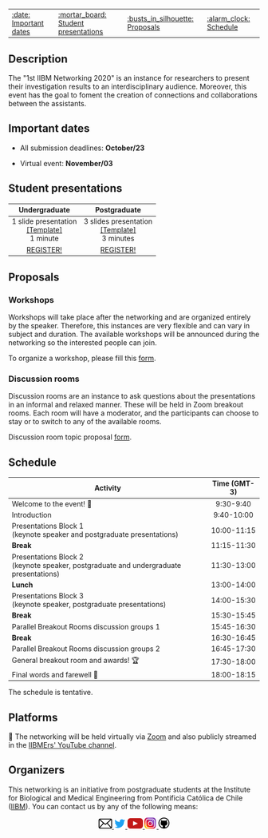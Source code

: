 <center>
<table>
<tr>
  <td><a href="#important-dates">:date: Important dates</a></td>
  <td><a href="#student-presentations">:mortar_board: Student presentations</a></td>
  <td><a href="#proposals">:busts_in_silhouette: Proposals</a></td>
  <td><a href="#schedule">:alarm_clock: Schedule</a></td>
</tr>
</table>
</center>

## Description

The "1st IIBM Networking 2020" is an instance for researchers to present their investigation results to an interdisciplinary audience. Moreover, this event has the goal to foment the creation of connections and collaborations between the assistants. 

## Important dates

 - All submission deadlines: **October/23**

 - Virtual event: **November/03**

## Student presentations

| Undergraduate  | Postgraduate |  
|:---:|:---:|
|1 slide presentation<br>[[Template]](https://github.com/IIBMErs/1st-IIBM-Networking-2020/blob/master/templates/Template%201%20page.pptx)<br> 1 minute|3 slides presentation<br>[[Template]](https://github.com/IIBMErs/1st-IIBM-Networking-2020/blob/master/templates/Template%203%20page.pptx)<br>3 minutes|
|[REGISTER!](https://docs.google.com/forms/d/e/1FAIpQLSdQiyXymsQbQ9u8FVLNob-Iz9Yd72xhXDHhAljhp5QQ1xj1Pw/viewform?usp=sf_link) | [REGISTER!](https://docs.google.com/forms/d/e/1FAIpQLSfkcXWRbVFJqf1Ha86PBapHeKbjdZ2pi5zQNIEn7n9eIRdgXQ/viewform?usp=sf_link)  | 

## Proposals
### Workshops
Workshops will take place after the networking and are organized entirely by the speaker. Therefore, this instances are very flexible and can vary in subject and duration. The available workshops will be announced during the networking so the interested people can join.

To organize a workshop, please fill this [form](https://docs.google.com/forms/d/e/1FAIpQLSdwE-EEdabz2bOLFyW4XRdaN6SfaduGyjFfPWKT8UmeJLoMKA/viewform?usp=sf_link).

### Discussion rooms
Discussion rooms are an instance to ask questions about the presentations in an informal and relaxed manner. These will be held in Zoom breakout rooms. Each room will have a moderator, and the participants can choose to stay or to switch to any of the available rooms. 

Discussion room topic proposal [form](https://docs.google.com/forms/d/e/1FAIpQLSdTSCjS7YmxSmdnOpQmdK1ITtFL1jdc9MRECXo1LQPaGOesng/viewform?usp=sf_link).

## Schedule

|**Activity**|Time (GMT-3)|
|---|:-----:|
|Welcome to the event! :confetti_ball:|9:30-9:40|
|Introduction|9:40-10:00|
|Presentations Block 1<br>(keynote speaker and postgraduate presentations)|10:00-11:15|
|**Break**|11:15-11:30|
|Presentations Block 2<br>(keynote speaker, postgraduate and undergraduate presentations)|11:30-13:00|
|**Lunch**|13:00-14:00|
|Presentations Block 3<br>(keynote speaker, postgraduate presentations)| 14:00-15:30|
|**Break**|15:30-15:45|
|Parallel Breakout Rooms discussion groups 1|15:45-16:30|
|**Break**|16:30-16:45|
|Parallel Breakout Rooms discussion groups 2|16:45-17:30|
|General breakout room and awards! :trophy:|17:30-18:00|
|Final words and farewell :wave:|18:00-18:15|

The schedule is tentative.

## Platforms

:round_pushpin: The networking will be held virtually via [Zoom](https://zoom.us/) and also publicly streamed in the [IIBMErs' YouTube channel]().


## Organizers

This networking is an initiative from postgraduate students at the Institute for Biological and Medical Engineering from Pontificia Católica de Chile ([IIBM](https://ingenieriabiologicaymedica.uc.cl/en/)). You can contact us by any of the following means: 

<p align="center">
    <a href="mailto:networking.iibmers@gmail.com">
        <img src="https://github.com/IIBMErs/1st-IIBM-Networking-2020/blob/master/images/email.png?raw=true" width="27" >
    </a>
    <a href="https://twitter.com/IIBMErs_">
        <img src="https://github.com/IIBMErs/1st-IIBM-Networking-2020/blob/master/images/twitter.png?raw=true" width="23" />
    </a> 
    <a href="https://www.youtube.com/channel/UCkovYMRH5t05yrkC0AegO1A?view_as=subscriber">
        <img src="https://github.com/IIBMErs/1st-IIBM-Networking-2020/blob/master/images/youtube.png?raw=true" width="31" />
    </a>
    <a href="https://www.instagram.com/iibmers/?hl=en">
        <img src="https://github.com/IIBMErs/1st-IIBM-Networking-2020/blob/master/images/insta.png?raw=true" width="24" >
    </a>
    <a href="https://github.com/IIBMErs">
        <img src="https://github.com/IIBMErs/1st-IIBM-Networking-2020/blob/master/images/github.png?raw=true" width="22" >
    </a>
</p>


